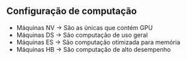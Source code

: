 ## Configuração de computação

- Máquinas NV -> São as únicas que contém GPU
- Máquinas DS -> São computação de uso geral
- Máquinas ES -> São computação otimizada para memória
- Máquinas HB -> São computação de alto desempenho